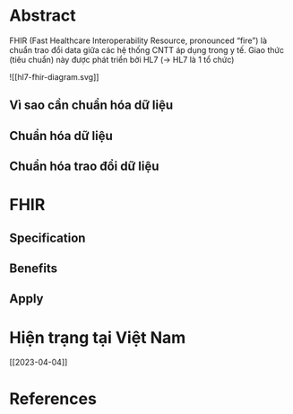 ---
---

# Abstract

FHIR (Fast Healthcare Interoperability Resource, pronounced “fire”) là chuẩn trao đổi data giữa các hệ thống CNTT áp dụng trong y tế. Giao thức (tiêu chuẩn) này được phát triển bởi HL7 (-> HL7 là 1 tổ chức)

![[hl7-fhir-diagram.svg]]

## Vì sao cần chuẩn hóa dữ liệu
## Chuẩn hóa dữ liệu
## Chuẩn hóa trao đổi dữ liệu

# FHIR


## Specification
## Benefits
## Apply

# Hiện trạng tại Việt Nam
[[2023-04-04]]

# References